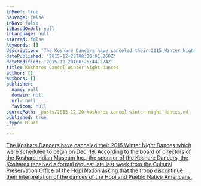 ```yaml
---
inFeed: true
hasPage: false
inNav: false
isBasedOnUrl: null
inLanguage: null
starred: false
keywords: []
description: 'The Koshare Dancers have canceled their 2015 Winter Night Dances which were scheduled to begin on Dec. 19. According to the board of directors of the Koshare Indian Museum Inc., the sponsor of the Koshare Dancers, the Koshares received a formal request late last week from the Cultural Preservation Office of the Hopi Nation asking that the troop discontinue their interpretation of the dances of the Hopi and Pueblo Native Americans.'
datePublished: '2015-12-20T08:26:01.260Z'
dateModified: '2015-12-20T08:25:44.274Z'
title: Koshares Cancel Winter Night Dances
author: []
authors: []
publisher:
  name: null
  domain: null
  url: null
  favicon: null
sourcePath: _posts/2015-12-20-koshares-cancel-winter-night-dances.md
published: true
_type: Blurb

---
```

[The Koshare Dancers have canceled their 2015 Winter Night Dances which were scheduled to begin on Dec. 19\. According to the board of directors of the Koshare Indian Museum Inc., the sponsor of the Koshare Dancers, the Koshares received a formal request late last week from the Cultural Preservation Office of the Hopi Nation asking that the troop discontinue their interpretation of the dances of the Hopi and Pueblo Native Americans.][0]

[0]: http://ilovelajunta.com/koshares-cancel-winter-night-dances/